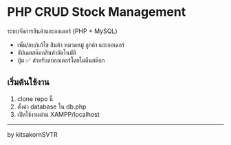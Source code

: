 # PHP CRUD Stock Management

ระบบจัดการสินค้าและออเดอร์ (PHP + MySQL)

- เพิ่ม/ลบ/แก้ไข สินค้า หมวดหมู่ ลูกค้า และออเดอร์
- อัปเดตสต๊อกสินค้าอัตโนมัติ
- ปุ่ม ✅ สำหรับลบออเดอร์โดยไม่คืนสต๊อก

## เริ่มต้นใช้งาน
1. clone repo นี้
2. ตั้งค่า database ใน db.php
3. เปิดใช้งานผ่าน XAMPP/localhost

---

by kitsakornSVTR
